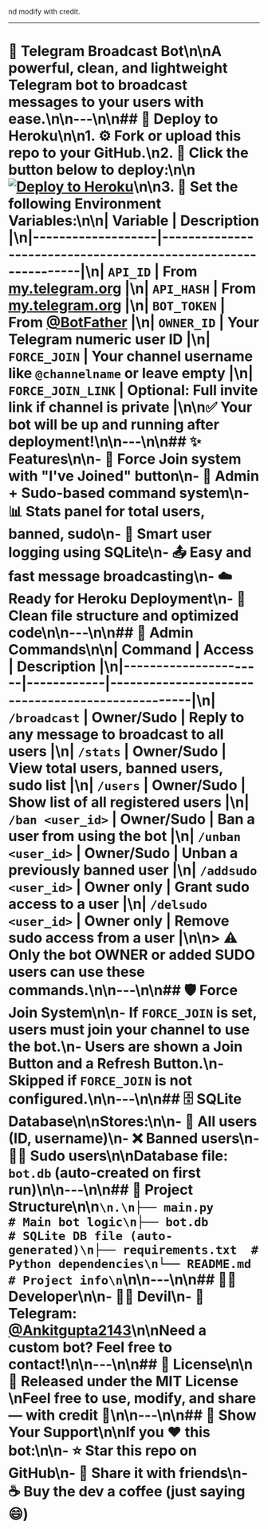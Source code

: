 nd modify with credit.

---
# 📢 Telegram Broadcast Bot\n\nA powerful, clean, and lightweight Telegram bot to broadcast messages to your users with ease.\n\n---\n\n## 🚀 Deploy to Heroku\n\n1. ⚙️ Fork or upload this repo to your GitHub.\n2. 📲 Click the button below to deploy:\n\n[![Deploy to Heroku](https://www.herokucdn.com/deploy/button.svg)](https://heroku.com/deploy)\n\n3. 📌 Set the following **Environment Variables**:\n\n| Variable           | Description                                                   |\n|-------------------|---------------------------------------------------------------|\n| `API_ID`          | From [my.telegram.org](https://my.telegram.org)               |\n| `API_HASH`        | From [my.telegram.org](https://my.telegram.org)               |\n| `BOT_TOKEN`       | From [@BotFather](https://t.me/BotFather)                     |\n| `OWNER_ID`        | Your Telegram numeric user ID                                 |\n| `FORCE_JOIN`      | Your channel username like `@channelname` or leave empty      |\n| `FORCE_JOIN_LINK` | Optional: Full invite link if channel is private              |\n\n✅ Your bot will be up and running after deployment!\n\n---\n\n## ✨ Features\n\n- 🔐 Force Join system with \"I've Joined\" button\n- 👑 Admin + Sudo-based command system\n- 📊 Stats panel for total users, banned, sudo\n- 🧠 Smart user logging using SQLite\n- 📤 Easy and fast message broadcasting\n- ☁️ Ready for **Heroku Deployment**\n- 📁 Clean file structure and optimized code\n\n---\n\n## 👤 Admin Commands\n\n| Command              | Access     | Description                                      |\n|----------------------|------------|--------------------------------------------------|\n| `/broadcast`         | Owner/Sudo | Reply to any message to broadcast to all users  |\n| `/stats`             | Owner/Sudo | View total users, banned users, sudo list       |\n| `/users`             | Owner/Sudo | Show list of all registered users               |\n| `/ban <user_id>`     | Owner/Sudo | Ban a user from using the bot                   |\n| `/unban <user_id>`   | Owner/Sudo | Unban a previously banned user                  |\n| `/addsudo <user_id>` | Owner only | Grant sudo access to a user                     |\n| `/delsudo <user_id>` | Owner only | Remove sudo access from a user                  |\n\n> ⚠️ Only the bot OWNER or added SUDO users can use these commands.\n\n---\n\n## 🛡 Force Join System\n\n- If `FORCE_JOIN` is set, users must join your channel to use the bot.\n- Users are shown a **Join Button** and a **Refresh Button**.\n- Skipped if `FORCE_JOIN` is not configured.\n\n---\n\n## 🗄 SQLite Database\n\nStores:\n\n- 👥 All users (ID, username)\n- ❌ Banned users\n- 👮‍♂️ Sudo users\n\nDatabase file: `bot.db` (auto-created on first run)\n\n---\n\n## 📁 Project Structure\n\n```\n.\n├── main.py           # Main bot logic\n├── bot.db            # SQLite DB file (auto-generated)\n├── requirements.txt  # Python dependencies\n└── README.md         # Project info\n```\n\n---\n\n## 🧑‍💻 Developer\n\n- 👨‍💻 **Devil**\n- 💬 **Telegram:** [@Ankitgupta2143](https://t.me/Ankitgupta2143)\n\nNeed a custom bot? Feel free to contact!\n\n---\n\n## 📜 License\n\n📝 Released under the **MIT License**  \nFeel free to use, modify, and share — with credit 🙏\n\n---\n\n## 🌟 Show Your Support\n\nIf you ❤️ this bot:\n\n- ⭐ Star this repo on GitHub\n- 🔁 Share it with friends\n- ☕ Buy the dev a coffee (just saying 😄)
